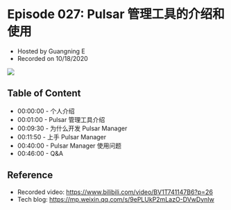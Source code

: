 # Episode 027: Pulsar 管理工具的介绍和使用

- Hosted by Guangning E
- Recorded on 10/18/2020

![](/image/027.png)

## Table of Content

- 00:00:00 - 个人介绍
- 00:01:00 - Pulsar 管理工具介绍
- 00:09:30 - 为什么开发 Pulsar Manager
- 00:11:50 - 上手 Pulsar Manager
- 00:40:00 - Pulsar Manager 使用问题 
- 00:46:00 - Q&A

## Reference 

- Recorded video: https://www.bilibili.com/video/BV1T741147B6?p=26
- Tech blog: https://mp.weixin.qq.com/s/9ePLUkP2mLazO-DVwDynIw
